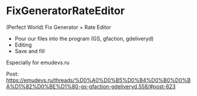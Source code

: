 # FixGeneratorRateEditor
(Perfect World) Fix Generator + Rate Editor

- Pour our files into the program (GS, gfaction, gdeliveryd)
- Editing
- Save and fill

Especially for emudevs.ru

Post: https://emudevs.ru/threads/%D0%A0%D0%B5%D0%B4%D0%B0%D0%BA%D1%82%D0%BE%D1%80-gs-gfaction-gdeliveryd.558/#post-623
